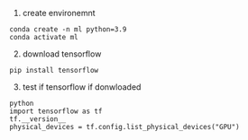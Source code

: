 1. create environemnt
```
conda create -n ml python=3.9
conda activate ml
```
2. download tensorflow
```
pip install tensorflow
```
3. test if tensorflow if donwloaded
```
python
import tensorflow as tf
tf.__version__
physical_devices = tf.config.list_physical_devices("GPU")
```
